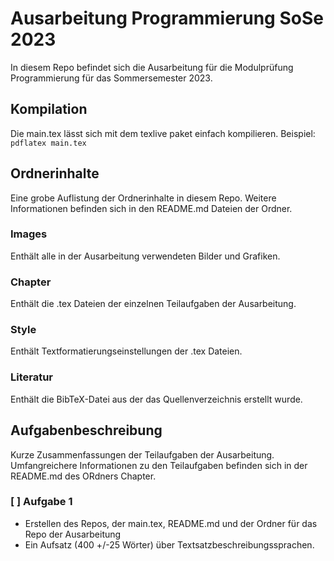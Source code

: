 # Ausarbeitung Programmierung SoSe 2023
In diesem Repo befindet sich die Ausarbeitung für die Modulprüfung Programmierung für das Sommersemester 2023. 


## Kompilation
Die main.tex lässt sich mit dem texlive paket einfach kompilieren.
Beispiel: `pdflatex main.tex`


## Ordnerinhalte
Eine grobe Auflistung der Ordnerinhalte in diesem Repo. Weitere Informationen befinden sich in den README.md Dateien der Ordner.

### Images
Enthält alle in der Ausarbeitung verwendeten Bilder und Grafiken.

### Chapter
Enthält die .tex Dateien der einzelnen Teilaufgaben der Ausarbeitung.

### Style
Enthält Textformatierungseinstellungen der .tex Dateien.

### Literatur
Enthält die BibTeX-Datei aus der das Quellenverzeichnis erstellt wurde.


## Aufgabenbeschreibung
Kurze Zusammenfassungen der Teilaufgaben der Ausarbeitung.
Umfangreichere Informationen zu den Teilaufgaben befinden sich in der README.md des ORdners Chapter.

### [ ] Aufgabe 1
- Erstellen des Repos, der main.tex, README.md und der Ordner für das Repo der Ausarbeitung
- Ein Aufsatz (400 +/-25 Wörter) über Textsatzbeschreibungssprachen.
